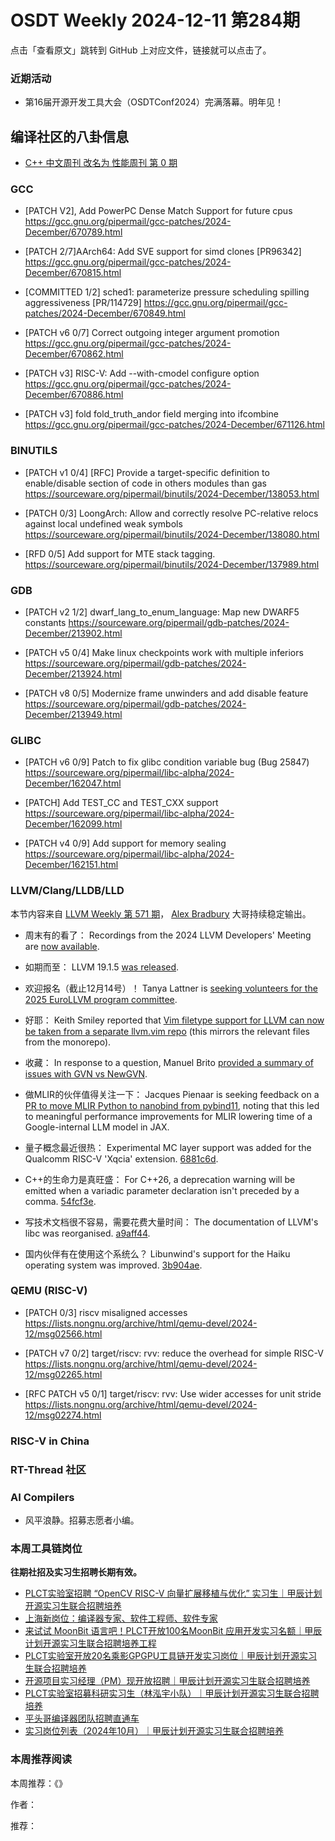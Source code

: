 # OSDT Weekly 2024-12-11 第284期

点击「查看原文」跳转到 GitHub 上对应文件，链接就可以点击了。

### 近期活动

- 第16届开源开发工具大会（OSDTConf2024）完满落幕。明年见！

## 编译社区的八卦信息

- [C++ 中文周刊 改名为 性能周刊 第 0 期](https://mp.weixin.qq.com/s/UBg4_rktXrzGyBJKtbuT9g)

### GCC

- [PATCH V2], Add PowerPC Dense Match Support for future cpus
    https://gcc.gnu.org/pipermail/gcc-patches/2024-December/670789.html

- [PATCH 2/7]AArch64: Add SVE support for simd clones [PR96342]
    https://gcc.gnu.org/pipermail/gcc-patches/2024-December/670815.html

- [COMMITTED 1/2] sched1: parameterize pressure scheduling spilling aggressiveness [PR/114729]
    https://gcc.gnu.org/pipermail/gcc-patches/2024-December/670849.html

- [PATCH v6 0/7] Correct outgoing integer argument promotion
    https://gcc.gnu.org/pipermail/gcc-patches/2024-December/670862.html

- [PATCH v3] RISC-V: Add --with-cmodel configure option
    https://gcc.gnu.org/pipermail/gcc-patches/2024-December/670886.html

- [PATCH v3] fold fold_truth_andor field merging into ifcombine
    https://gcc.gnu.org/pipermail/gcc-patches/2024-December/671126.html

### BINUTILS

- [PATCH v1 0/4] [RFC] Provide a target-specific definition to enable/disable section of code in others modules than gas
    https://sourceware.org/pipermail/binutils/2024-December/138053.html

- [PATCH 0/3] LoongArch: Allow and correctly resolve PC-relative relocs against local undefined weak symbols
    https://sourceware.org/pipermail/binutils/2024-December/138080.html

- [RFD 0/5] Add support for MTE stack tagging.
    https://sourceware.org/pipermail/binutils/2024-December/137989.html 

### GDB

- [PATCH v2 1/2] dwarf_lang_to_enum_language: Map new DWARF5 constants
    https://sourceware.org/pipermail/gdb-patches/2024-December/213902.html

- [PATCH v5 0/4] Make linux checkpoints work with multiple inferiors
    https://sourceware.org/pipermail/gdb-patches/2024-December/213924.html

- [PATCH v8 0/5] Modernize frame unwinders and add disable feature
    https://sourceware.org/pipermail/gdb-patches/2024-December/213949.html

### GLIBC

- [PATCH v6 0/9] Patch to fix glibc condition variable bug (Bug 25847)
    https://sourceware.org/pipermail/libc-alpha/2024-December/162047.html

- [PATCH] Add TEST_CC and TEST_CXX support
    https://sourceware.org/pipermail/libc-alpha/2024-December/162099.html

- [PATCH v4 0/9] Add support for memory sealing
    https://sourceware.org/pipermail/libc-alpha/2024-December/162151.html

### LLVM/Clang/LLDB/LLD

本节内容来自 [LLVM Weekly 第 571 期](http://llvmweekly.org/issue/571)，
[Alex Bradbury](https://www.linkedin.com/in/alex-bradbury/) 大哥持续稳定输出。

* 周末有的看了： Recordings from the 2024 LLVM Developers' Meeting are [now available](https://discourse.llvm.org/t/2024-llvm-developers-meeting-videos-released/83507).

* 如期而至： LLVM 19.1.5 [was released](https://discourse.llvm.org/t/llvm-19-1-5-released/83455).

* 欢迎报名（截止12月14号）！ Tanya Lattner is [seeking volunteers for the 2025 EuroLLVM program committee](https://discourse.llvm.org/t/2025-eurollvm-program-committee-volunteers-needed/83441).

* 好耶： Keith Smiley reported that [Vim filetype support for LLVM can now be taken from a separate llvm.vim repo](https://discourse.llvm.org/t/rfc-separate-llvm-vim-utils-into-its-own-repo/67541/34) (this mirrors the relevant files from the monorepo).

* 收藏： In response to a question, Manuel Brito [provided a summary of issues with GVN vs NewGVN](https://discourse.llvm.org/t/newgvn-enablement-shortcomings/83476/3).

* 做MLIR的伙伴值得关注一下： Jacques Pienaar is seeking feedback on a [PR to move MLIR Python to nanobind from pybind11](https://discourse.llvm.org/t/nanobind-for-mlir-python-bindings/83511), noting that this led to meaningful performance improvements for MLIR lowering time of a Google-internal LLM model in JAX.

* 量子概念最近很热： Experimental MC layer support was added for the Qualcomm RISC-V 'Xqcia' extension. [6881c6d](https://github.com/llvm/llvm-project/commit/6881c6d2a6ef).

* C++的生命力是真旺盛： For C++26, a deprecation warning will be emitted when a variadic parameter declaration isn't preceded by a comma.
  [54fcf3e](https://github.com/llvm/llvm-project/commit/54fcf3ec26ad).

* 写技术文档很不容易，需要花费大量时间： The documentation of LLVM's libc was reorganised.
  [a9aff44](https://github.com/llvm/llvm-project/commit/a9aff440d9dd).

* 国内伙伴有在使用这个系统么？ Libunwind's support for the Haiku operating system was improved.
  [3b904ae](https://github.com/llvm/llvm-project/commit/3b904ae5ac5e).

### QEMU (RISC-V)

- [PATCH 0/3] riscv misaligned accesses
    https://lists.nongnu.org/archive/html/qemu-devel/2024-12/msg02566.html

- [PATCH v7 0/2] target/riscv: rvv: reduce the overhead for simple RISC-V
    https://lists.nongnu.org/archive/html/qemu-devel/2024-12/msg02265.html

- [RFC PATCH v5 0/1] target/riscv: rvv: Use wider accesses for unit stride
    https://lists.nongnu.org/archive/html/qemu-devel/2024-12/msg02274.html

### RISC-V in China

### RT-Thread 社区

### AI Compilers

- 风平浪静。招募志愿者小编。

### 本周工具链岗位

**往期社招及实习生招聘长期有效。**

- [PLCT实验室招聘 “OpenCV RISC-V 向量扩展移植与优化” 实习生｜甲辰计划开源实习生联合招聘培养](https://mp.weixin.qq.com/s/NSFIlymcfe_gJBmJXK0Zng)
- [上海新岗位：编译器专家、软件工程师、软件专家](https://mp.weixin.qq.com/s/pX2R3znrPCxdsOLVg9YVXA)
- [来试试 MoonBit 语言吧！PLCT开放100名MoonBit 应用开发实习名额｜甲辰计划开源实习生联合招聘培养工程](https://mp.weixin.qq.com/s/VUwXNvYzharpK6Aou4hssw)
- [PLCT实验室开放20名乘影GPGPU工具链开发实习岗位｜甲辰计划开源实习生联合招聘培养](https://mp.weixin.qq.com/s/DalDbZYiP2IFALvB2Wwb6w)
- [开源项目实习经理（PM）现开放招聘｜甲辰计划开源实习生联合招聘培养](https://mp.weixin.qq.com/s/9uIxvaMOVjsbcGjHbidvgg)
- [PLCT实验室招募科研实习生（林泓宇小队）｜甲辰计划开源实习生联合招聘培养](https://mp.weixin.qq.com/s/8XtWlfBF9RxUoUCHskQpPw)
- [平头哥编译器团队招聘直通车](https://mp.weixin.qq.com/s/fRFWolihmi05hTuBvI8u2g)
- [实习岗位列表（2024年10月）｜甲辰计划开源实习生联合招聘培养](https://mp.weixin.qq.com/s/UCcsvhw6Kxw3EQOd0JVlUg)

### 本周推荐阅读

本周推荐：《》

作者：

推荐：
